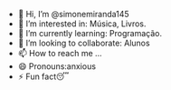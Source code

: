 - 👋 Hi, I’m @simonemiranda145
- 👀 I’m interested in: Música, Livros.
- 🌱 I’m currently learning: Programação.
- 💞️ I’m looking to collaborate: Alunos
- 📫 How to reach me ...
- 😄 Pronouns:anxious
- ⚡ Fun fact😴

<!---
simonemiranda145/simonemiranda145 is a ✨ special ✨ repository because its `README.md` (this file) appears on your GitHub profile.
You can click the Preview link to take a look at your changes.
--->
